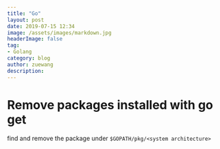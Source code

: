 ```yaml
---
title: "Go"
layout: post
date: 2019-07-15 12:34
image: /assets/images/markdown.jpg
headerImage: false
tag:
- Golang
category: blog
author: zuewang
description: 
---
```


# Remove packages installed with go get

find and remove the package under `$GOPATH/pkg/<system architecture>`